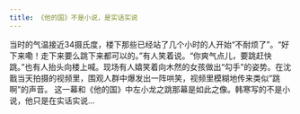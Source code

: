 ```yaml
---
title: 《他的国》不是小说，是实话实说
---
```


当时的气温接近34摄氏度，楼下那些已经站了几个小时的人开始“不耐烦了”。“好下来嘞！走下来要么跳下来都可以的。”有人笑着说。“你爽气点儿，要跳赶快跳。”也有人抬头向楼上喊。现场有人嬉笑着向木然的女孩做出“勾手”的姿势。在沈戬当天拍摄的视频里，围观人群中爆发出一阵哄笑，视频里模糊地传来类似“跳啊”的声音。 这一幕和《他的国》中左小龙之跳那幕是如此之像。韩寒写的不是小说，他只是在实话实说...